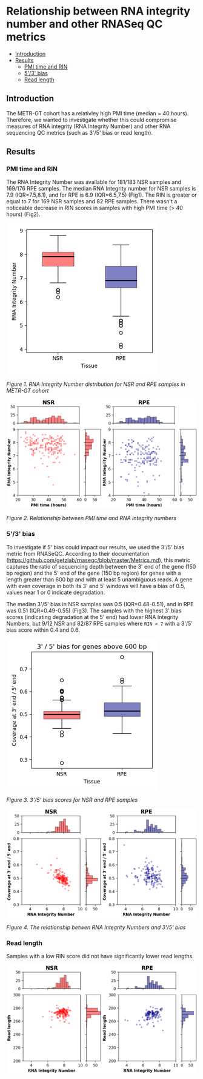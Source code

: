 # Relationship between RNA integrity number and other RNASeq QC metrics

<!-- vim-markdown-toc GFM -->

* [Introduction](#introduction)
* [Results](#results)
    * [PMI time and RIN](#pmi-time-and-rin)
    * [5'/3' bias](#53-bias)
    * [Read length](#read-length)

<!-- vim-markdown-toc -->

## Introduction

The METR-GT cohort has a relativley high PMI time (median = 40 hours). Therefore, we wanted to investigate whether this could compromise measures of RNA integrity (RNA Integrity Number) and other RNA sequencing QC metrics (such as 3'/5' bias or read length).

## Results

### PMI time and RIN

The RNA Integrity Number was available for 181/183 NSR samples and 169/176 RPE samples. The median RNA Integrity number for NSR samples is 7.9 (IQR=7.5,8.1), and for RPE is 6.9 (IQR=6.5,7.5) (Fig1). The RIN is greater or equal to 7 for 169 NSR samples and 82 RPE samples.
There wasn't a noticeable decrease in RIN scores in samples with high PMI time (> 40 hours) (Fig2).  

<a name="fig1"></a>

![Fig 1](images/RIN_boxplot.png)

*Figure 1. RNA Integrity Number distribution for NSR and RPE samples in METR-GT cohort*


<a name="fig2"></a>

![Fig 2](images/pmi_time_vs_rni.png)

*Figure 2. Relationship between PMI time and RNA integrity numbers*


### 5'/3' bias

To investigate if 5' bias could impact our results, we used the 3'/5' bias metric from RNASeQC. According to their documentation (https://github.com/getzlab/rnaseqc/blob/master/Metrics.md), this metric captures the ratio of sequencing depth between the 3' end of the gene (150 bp region) and the 5' end of the gene (150 bp region) for genes with a length greater than 600 bp and with at least 5 unambiguous reads.
A gene with even coverage in both its 3' and 5' windows will have a bias of 0.5, values near 1 or 0 indicate degradation.

The median 3'/5' bias in NSR samples was 0.5 (IQR=0.48-0.51), and in RPE was 0.51 (IQR=0.49-0.55) (Fig3). The samples with the highest 3' bias scores (indicating degradation at the 5' end) had lower RNA Integrity Numbers, but 9/12 NSR and 82/87 RPE samples where `RIN < 7` with a 3'/5' bias score within 0.4 and 0.6.

<a name="fig3"></a>
![Fig 3](images/boxplot_3prime_bias.png)

*Figure 3. 3'/5' bias scores for NSR and RPE samples*

<a name="fig4"></a>
![Fig3](images/RIN_vs_3prime_bias.png)

*Figure 4. The relationship betwen RNA Integrity Numbers and 3'/5' bias*

### Read length
Samples with a low RIN score did not have significantly lower read lengths. 

![Fig5](images/RIN_vs_read_length.png)
